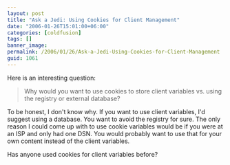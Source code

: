 ```yaml
---
layout: post
title: "Ask a Jedi: Using Cookies for Client Management"
date: "2006-01-26T15:01:00+06:00"
categories: [coldfusion]
tags: []
banner_image: 
permalink: /2006/01/26/Ask-a-Jedi-Using-Cookies-for-Client-Management
guid: 1061
---
```


Here is an interesting question:

<blockquote>
Why would you want to use cookies to store client variables vs. using the registry or external database?
</blockquote>

To be honest, I don't know why. If you want to use client variables, I'd suggest using a database. You want to avoid the registry for sure. The only reason I could come up with to use cookie variables would be if you were at an ISP and only had one DSN. You would probably want to use that for your own content instead of the client variables. 

Has anyone used cookies for client variables before?